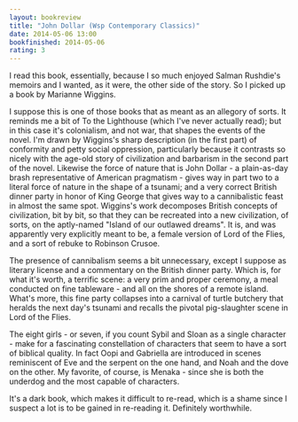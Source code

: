 ```yaml
---
layout: bookreview
title: "John Dollar (Wsp Contemporary Classics)"
date: 2014-05-06 13:00
bookfinished: 2014-05-06
rating: 3
---
```


I read this book, essentially, because I so much enjoyed Salman Rushdie's memoirs and I wanted, as it were, the other side of the story.  So I picked up a book by Marianne Wiggins.



I suppose this is one of those books that as meant as an allegory of sorts.  It reminds me a bit of To the Lighthouse (which I've never actually read); but in this case it's colonialism, and not war, that shapes the events of the novel.  I'm drawn by Wiggins's sharp description (in the first part) of conformity and petty social oppression, particularly because it contrasts so nicely with the age-old story of civilization and barbarism in the second part of the novel.  Likewise the force of nature that is John Dollar - a plain-as-day brash representative of American pragmatism - gives way in part two to a literal force of nature in the shape of a tsunami; and a very correct British dinner party in honor of King George that gives way to a cannibalistic feast in almost the same spot.  Wiggins's work decomposes British concepts of civilization, bit by bit, so that they can be recreated into a new civilization, of sorts, on the aptly-named "Island of our outlawed dreams".  It is, and was apparently very explicitly meant to be, a female version of Lord of the Flies, and a sort of rebuke to Robinson Crusoe.



The presence of cannibalism seems a bit unnecessary, except I suppose as literary license and a commentary on the British dinner party.  Which is, for what it's worth, a terrific scene: a very prim and proper ceremony, a meal conducted on fine tableware - and all on the shores of a remote island.  What's more, this fine party collapses into a carnival of turtle butchery that heralds the next day's tsunami and recalls the pivotal pig-slaughter scene in Lord of the Flies.



The eight girls - or seven, if you count Sybil and Sloan as a single character - make for a fascinating constellation of characters that seem to have a sort of biblical quality.  In fact Oopi and Gabriella are introduced in scenes reminiscent of Eve and the serpent on the one hand, and Noah and the dove on the other.  My favorite, of course, is Menaka - since she is both the underdog and the most capable of characters.



It's a dark book, which makes it difficult to re-read, which is a shame since I suspect a lot is to be gained in re-reading it.  Definitely worthwhile.